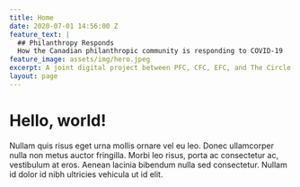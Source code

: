 ```yaml
---
title: Home
date: 2020-07-01 14:56:00 Z
feature_text: |
  ## Philanthropy Responds
  How the Canadian philanthropic community is responding to COVID-19
feature_image: assets/img/hero.jpeg
excerpt: A joint digital project between PFC, CFC, EFC, and The Circle.
layout: page
---
```


# Hello, world!

Nullam quis risus eget urna mollis ornare vel eu leo. Donec ullamcorper nulla non metus auctor fringilla. Morbi leo risus, porta ac consectetur ac, vestibulum at eros. Aenean lacinia bibendum nulla sed consectetur. Nullam id dolor id nibh ultricies vehicula ut id elit.